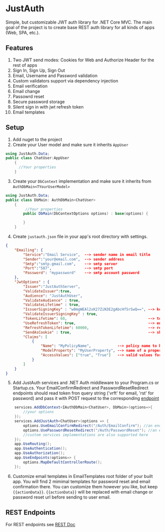 # JustAuth
Simple, but customizable JWT auth library for .NET Core MVC. The main goal of the project is to create base REST auth library for all kinds of apps (Web, SPA, etc.).
## Features
1. Two JWT send modes: Cookies for Web and Authorize Header for the rest of apps
2. Sign In, Sign Up, Sign Out
3. Email, Username and Password validation
4. Custom validators support via dependency injection
5. Email verification
6. Email change
7. Passowrd reset
8. Secure password storage
9. Silent sign in with jwt refresh token
10. Email templates
## Setup
1. Add nuget to the project
2. Create your User model and make sure it inherits ``AppUser``
```C#
using JustAuth.Data;
public class ChatUser:AppUser
    {
      //Your properties
    }
```
3. Create your ``DbContext`` implementation and make sure it inherits from ``AuthDbMain<TYourUserModel>``
```C#
using JustAuth.Data;
public class DbMain: AuthDbMain<ChatUser>
    {
         //Your properties
        public DbMain(DbContextOptions options) : base(options) {

        }
    }
```
4. Create ``justauth.json`` file in your app's root directory with settings.
```json
{
    "Emailing": {
        "Service":"Email Service",  --> sender name in email title
        "Sender":"your@email.com",  --> sender address
        "Smtp":"smtp.gmail.com",    --> smtp server
        "Port":"587",               --> smtp port
        "Password": "mypassword"    --> smtp account password
    },
    "JwtOptions" : {
        "Issuer":"JustAuthServer",
        "ValidateIssuer":true,
        "Audience": "JustAuthUser",
        "ValidateAudience" : true,
        "ValidateLifetime" : true,
        "IssuerSigningKey" : "w0mgWEAl2xK27ZiN3E2gAbcHfSrSwQ==", --> key length must be 32 bytes(!) length
        "ValidateIssuerSigningKey" : true,
        "TokenLifetime": 60,                                     --> token lifetime in minutes
        "UseRefreshToken": true,                                 --> enable refresh token functionality
        "RefreshTokenLifetime": 60000,                           --> refresh token lifetime in minutes
        "SendAsCookie" : true,                                   --> should tokens be sent in secure cookies, if false jwt will be sent as part of json response
        "Claims": [
            {
                "Name": "MyPolicyName",            --> policy name to be used with [Authorize]
                "ModelProperty": "MyUserProperty", --> name of a property of your user model, its value is included into jwt tokens
                "AccessValues": ["true", "True"]   --> valid values for policy
            }
        ]
    }
}
```
5. Add JustAuth services and .NET Auth middleware to your Program.cs or Startup.cs. Your EmailConfirmRedirect and PasswordResetRedirect endpoints should read token fron query string ('vrft' for email, 'rst' for password) and pass it with POST request to the corresponding [endpoint](https://github.com/Vansh0t/JustAuth/blob/master/REST.md#post-authemailvrf)
```C#
    services.AddDbContext<IAuthDbMain<ChatUser>, DbMain>(options=>{
        //your options
    });
    services.AddJustAuth<ChatUser>(options => {
        options.UseEmailConfirmRedirect("/Auth/EmailConfirm"); //an endpoint to which user will be sent by email confirmation email message
        options.UsePasswordResetRedirect("/Auth/PasswordReset"); //an endpoint to which user will be sent by password reset email message
        //custom services implementations are also supported here
    });
    app.UseRouting();
    app.UseAuthentication();
    app.UseAuthorization();
    app.UseEndpoints(options=> {
        options.MapDefaultControllerRoute();
    });
```
6. Customize email templates in EmailTemplates root folder of your built app. You will find 2 mimimal templates for password reset and email confirmation there. You can customize them however you like, but keep ``{{actionData}}``. ``{{actionData}}`` will be replaced with email change or password reset url before sending to user email.
## REST Endpoints
For REST endpoints see [REST Doc](https://github.com/Vansh0t/JustAuth/blob/master/REST.md)
